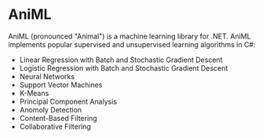 AniML
=====

AniML (pronounced "Animal") is a machine learning library for .NET.  AniML implements popular supervised and unsupervised learning algorithms in C#:

- Linear Regression with Batch and Stochastic Gradient Descent
- Logistic Regression with Batch and Stochastic Gradient Descent
- Neural Networks
- Support Vector Machines
- K-Means
- Principal Component Analysis
- Anomoly Detection
- Content-Based Filtering
- Collaborative Filtering
